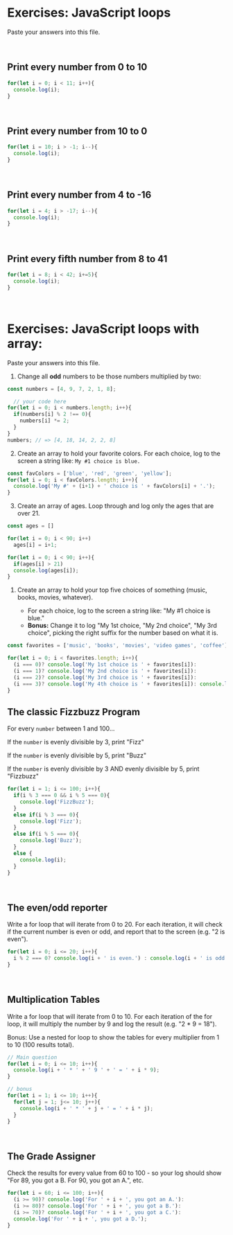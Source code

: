 

# Exercises: JavaScript loops

Paste your answers into this file.

<br>

## Print every number from 0 to 10

```js
for(let i = 0; i < 11; i++){
  console.log(i);
}
```

<br>

## Print every number from 10 to 0

```js
for(let i = 10; i > -1; i--){
  console.log(i);
}
```

<br>

## Print every number from 4 to -16

```js
for(let i = 4; i > -17; i--){
  console.log(i);
}
```

<br>

## Print every fifth number from 8 to 41

```js
for(let i = 8; i < 42; i+=5){
  console.log(i);
}
```

<br>

# Exercises: JavaScript loops with array:

Paste your answers into this file.



1. Change all **odd** numbers to be those numbers multiplied by two:
```js
const numbers = [4, 9, 7, 2, 1, 8];

  // your code here
for(let i = 0; i < numbers.length; i++){
  if(numbers[i] % 2 !== 0){
    numbers[i] *= 2;
  }
}
numbers; // => [4, 18, 14, 2, 2, 8]
```

2.  Create an array to hold your favorite colors.  For each choice, log to the screen a string like: `My #1 choice is blue.`

```js
const favColors = ['blue', 'red', 'green', 'yellow'];
for(let i = 0; i < favColors.length; i++){
  console.log('My #' + (i+1) + ' choice is ' + favColors[i] + '.');
}
```

3.  Create an array of ages.  Loop through and log only the ages that are over 21.

```js
const ages = []

for(let i = 0; i < 90; i++)
  ages[i] = i+1;

for(let i = 0; i < 90; i++){
  if(ages[i] > 21)
  console.log(ages[i]);
}
```

1. Create an array to hold your top five choices of something (music, books, movies, whatever).

    - For each choice, log to the screen a string like: "My #1 choice is blue."
    - **Bonus:** Change it to log "My 1st choice, "My 2nd choice", "My 3rd choice", picking the right suffix for the number based on what it is.

```js
const favorites = ['music', 'books', 'movies', 'video games', 'coffee'];

for(let i = 0; i < favorites.length; i++){
  (i === 0)? console.log('My 1st choice is ' + favorites[i]):
  (i === 1)? console.log('My 2nd choice is ' + favorites[i]):
  (i === 2)? console.log('My 3rd choice is ' + favorites[i]):
  (i === 3)? console.log('My 4th choice is ' + favorites[i]): console.log('My 5th choice is ' + favorites[i])
}
```


## The classic Fizzbuzz Program

For every `number` between 1 and 100...

If the `number` is evenly divisible by 3, print "Fizz"

If the `number` is evenly divisible by 5, print "Buzz"

If the `number` is evenly divisible by 3 AND evenly divisible by 5, print "Fizzbuzz"


```js
for(let i = 1; i <= 100; i++){
  if(i % 3 === 0 && i % 5 === 0){
    console.log('FizzBuzz');
  }
  else if(i % 3 === 0){
    console.log('Fizz');
  }
  else if(i % 5 === 0){
    console.log('Buzz');
  }
  else {
    console.log(i);
  }
}
```

<br>


## The even/odd reporter

Write a for loop that will iterate from 0 to 20. For each iteration, it will check if the current number is even or odd, and report that to the screen (e.g. "2 is even").

```js
for(let i = 0; i <= 20; i++){
  i % 2 === 0? console.log(i + ' is even.') : console.log(i + ' is odd.');
}
```

<br>

## Multiplication Tables

Write a for loop that will iterate from 0 to 10. For each iteration of the for loop, it will multiply the number by 9 and log the result (e.g. "2 * 9 = 18").

Bonus: Use a nested for loop to show the tables for every multiplier from 1 to 10 (100 results total).


```js
// Main question
for(let i = 0; i <= 10; i++){
  console.log(i + ' * ' + ' 9 ' + ' = ' + i * 9);
}

// bonus
for(let i = 1; i <= 10; i++){
  for(let j = 1; j<= 10; j++){
    console.log(i + ' * ' + j + ' = ' + i * j);
  }
}
```

<br>

## The Grade Assigner

Check the results for every value from 60 to 100 - so your log should show "For 89, you got a B. For 90, you got an A.", etc.

```js
for(let i = 60; i <= 100; i++){
  (i >= 90)? console.log('For ' + i + ', you got an A.'):
  (i >= 80)? console.log('For ' + i + ', you got a B.'):
  (i >= 70)? console.log('For ' + i + ', you got a C.'):
  console.log('For ' + i + ', you got a D.');
}
```
